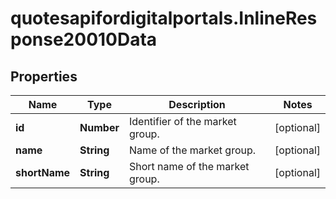 # quotesapifordigitalportals.InlineResponse20010Data

## Properties

Name | Type | Description | Notes
------------ | ------------- | ------------- | -------------
**id** | **Number** | Identifier of the market group. | [optional] 
**name** | **String** | Name of the market group. | [optional] 
**shortName** | **String** | Short name of the market group. | [optional] 


